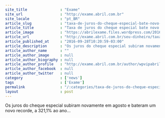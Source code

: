 ```yaml
---
site_title               : "Exame"
site_url                 : "http://exame.abril.com.br"
site_locale              : "pt_BR"
article_slug             : "taxa-de-juros-do-cheque-especial-bate-novo-recorde-de-321-1"
article_title            : "Taxa de juros do cheque especial bate novo recorde de 321,1%"
article_image            : "https://abrilexame.files.wordpress.com/2016/10/size_960_16_9_notas-de-real.jpg?quality=70&strip=all&w=960"
article_url              : "http://exame.abril.com.br/seu-dinheiro/taxa-de-juros-do-cheque-especial-bate-novo-recorde-de-321-1/"
article_published_at     : "2016-09-28T10:20:59-03:00"
article_description      : "Os juros do cheque especial subiram novamente em agosto e bateram um novo recorde, a 321,1% ao ano..."
article_author_name      : ""
article_author_image     : null
article_author_biography : null
article_author_profile   : "http://exame.abril.com.br/author/wpvipabril/"
article_author_facebook  : null
article_author_twitter   : null
category                 : ['news']
tags                     : ['Exame']
permalink                : "/:categories/taxa-de-juros-do-cheque-especial-bate-novo-recorde-de-321-1/"
layout                   : post
---
```


Os juros do cheque especial subiram novamente em agosto e bateram um novo recorde, a 321,1% ao ano...
